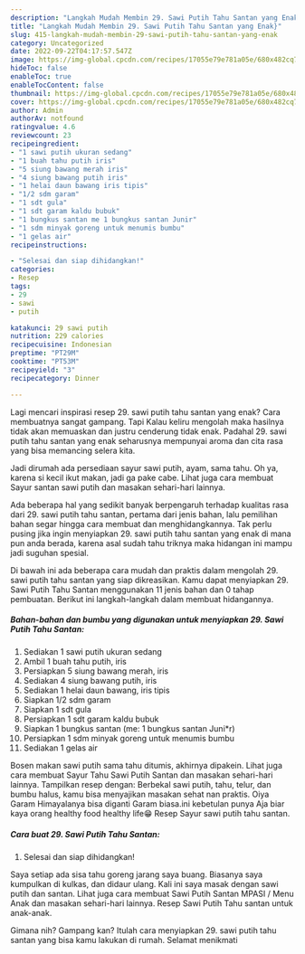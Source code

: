 ```yaml
---
description: "Langkah Mudah Membin 29. Sawi Putih Tahu Santan yang Enak}"
title: "Langkah Mudah Membin 29. Sawi Putih Tahu Santan yang Enak}"
slug: 415-langkah-mudah-membin-29-sawi-putih-tahu-santan-yang-enak
category: Uncategorized
date: 2022-09-22T04:17:57.547Z
image: https://img-global.cpcdn.com/recipes/17055e79e781a05e/680x482cq70/29-sawi-putih-tahu-santan-foto-resep-utama.jpg
hideToc: false
enableToc: true
enableTocContent: false
thumbnail: https://img-global.cpcdn.com/recipes/17055e79e781a05e/680x482cq70/29-sawi-putih-tahu-santan-foto-resep-utama.jpg
cover: https://img-global.cpcdn.com/recipes/17055e79e781a05e/680x482cq70/29-sawi-putih-tahu-santan-foto-resep-utama.jpg
author: Admin
authorAv: notfound
ratingvalue: 4.6
reviewcount: 23
recipeingredient:
- "1 sawi putih ukuran sedang"
- "1 buah tahu putih iris"
- "5 siung bawang merah iris"
- "4 siung bawang putih iris"
- "1 helai daun bawang iris tipis"
- "1/2 sdm garam"
- "1 sdt gula"
- "1 sdt garam kaldu bubuk"
- "1 bungkus santan me 1 bungkus santan Junir"
- "1 sdm minyak goreng untuk menumis bumbu"
- "1 gelas air"
recipeinstructions:

- "Selesai dan siap dihidangkan!"
categories:
- Resep
tags:
- 29
- sawi
- putih

katakunci: 29 sawi putih 
nutrition: 229 calories
recipecuisine: Indonesian
preptime: "PT29M"
cooktime: "PT53M"
recipeyield: "3"
recipecategory: Dinner

---
```



Lagi mencari inspirasi resep 29. sawi putih tahu santan yang enak? Cara membuatnya sangat gampang. Tapi Kalau keliru mengolah maka hasilnya tidak akan memuaskan dan justru cenderung tidak enak. Padahal 29. sawi putih tahu santan yang enak seharusnya mempunyai aroma dan cita rasa yang bisa memancing selera kita.


Jadi dirumah ada persediaan sayur sawi putih, ayam, sama tahu. Oh ya, karena si kecil ikut makan, jadi ga pake cabe. Lihat juga cara membuat Sayur santan sawi putih dan masakan sehari-hari lainnya.

Ada beberapa hal yang sedikit banyak berpengaruh terhadap kualitas rasa dari 29. sawi putih tahu santan, pertama dari jenis bahan, lalu pemilihan bahan segar hingga cara membuat dan menghidangkannya. Tak perlu pusing jika ingin menyiapkan 29. sawi putih tahu santan yang enak di mana pun anda berada, karena asal sudah tahu triknya maka hidangan ini mampu jadi suguhan spesial.


Di bawah ini ada beberapa cara mudah dan praktis dalam mengolah 29. sawi putih tahu santan yang siap dikreasikan. Kamu dapat menyiapkan 29. Sawi Putih Tahu Santan menggunakan 11 jenis bahan dan 0 tahap pembuatan. Berikut ini langkah-langkah dalam membuat hidangannya.

<!--inarticleads1-->

##### Bahan-bahan dan bumbu yang digunakan untuk menyiapkan 29. Sawi Putih Tahu Santan:

1. Sediakan 1 sawi putih ukuran sedang
1. Ambil 1 buah tahu putih, iris
1. Persiapkan 5 siung bawang merah, iris
1. Sediakan 4 siung bawang putih, iris
1. Sediakan 1 helai daun bawang, iris tipis
1. Siapkan 1/2 sdm garam
1. Siapkan 1 sdt gula
1. Persiapkan 1 sdt garam kaldu bubuk
1. Siapkan 1 bungkus santan (me: 1 bungkus santan Juni*r)
1. Persiapkan 1 sdm minyak goreng untuk menumis bumbu
1. Sediakan 1 gelas air


Bosen makan sawi putih sama tahu ditumis, akhirnya dipakein. Lihat juga cara membuat Sayur Tahu Sawi Putih Santan dan masakan sehari-hari lainnya. Tampilkan resep dengan: Berbekal sawi putih, tahu, telur, dan bumbu halus, kamu bisa menyajikan masakan sehat nan praktis. Oiya Garam Himayalanya bisa diganti Garam biasa.ini kebetulan punya Aja biar kaya orang healthy food healthy life😁 Resep Sayur sawi putih tahu santan. 

<!--inarticleads2-->

##### Cara buat 29. Sawi Putih Tahu Santan:


1. Selesai dan siap dihidangkan!

Saya setiap ada sisa tahu goreng jarang saya buang. Biasanya saya kumpulkan di kulkas, dan didaur ulang. Kali ini saya masak dengan sawi putih dan santan. Lihat juga cara membuat Sawi Putih Santan MPASI / Menu Anak dan masakan sehari-hari lainnya. Resep Sawi Putih Tahu santan untuk anak-anak. 

Gimana nih? Gampang kan? Itulah cara menyiapkan 29. sawi putih tahu santan yang bisa kamu lakukan di rumah. Selamat menikmati
